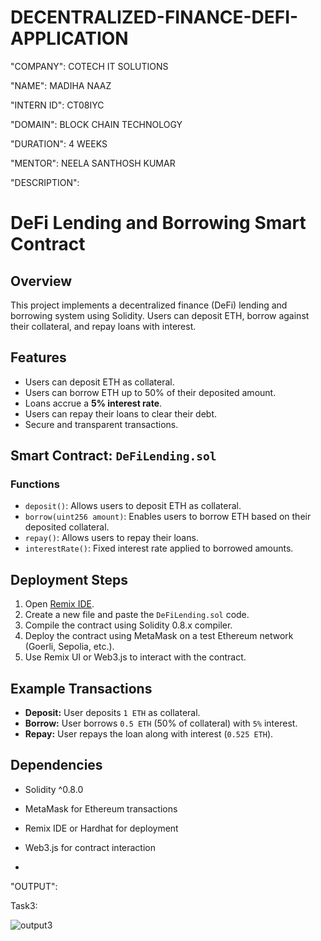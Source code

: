 # DECENTRALIZED-FINANCE-DEFI-APPLICATION

"COMPANY": COTECH IT SOLUTIONS

"NAME": MADIHA NAAZ

"INTERN ID": CT08IYC

"DOMAIN": BLOCK CHAIN TECHNOLOGY

"DURATION": 4 WEEKS

"MENTOR": NEELA SANTHOSH KUMAR


"DESCRIPTION":

# DeFi Lending and Borrowing Smart Contract

## Overview
This project implements a decentralized finance (DeFi) lending and borrowing system using Solidity. Users can deposit ETH, borrow against their collateral, and repay loans with interest.

## Features
- Users can deposit ETH as collateral.
- Users can borrow ETH up to 50% of their deposited amount.
- Loans accrue a **5% interest rate**.
- Users can repay their loans to clear their debt.
- Secure and transparent transactions.

## Smart Contract: `DeFiLending.sol`
### Functions
- `deposit()`: Allows users to deposit ETH as collateral.
- `borrow(uint256 amount)`: Enables users to borrow ETH based on their deposited collateral.
- `repay()`: Allows users to repay their loans.
- `interestRate()`: Fixed interest rate applied to borrowed amounts.

## Deployment Steps
1. Open [Remix IDE](https://remix.ethereum.org/).
2. Create a new file and paste the `DeFiLending.sol` code.
3. Compile the contract using Solidity 0.8.x compiler.
4. Deploy the contract using MetaMask on a test Ethereum network (Goerli, Sepolia, etc.).
5. Use Remix UI or Web3.js to interact with the contract.

## Example Transactions
- **Deposit:** User deposits `1 ETH` as collateral.
- **Borrow:** User borrows `0.5 ETH` (50% of collateral) with `5%` interest.
- **Repay:** User repays the loan along with interest (`0.525 ETH`).

## Dependencies
- Solidity ^0.8.0
- MetaMask for Ethereum transactions
- Remix IDE or Hardhat for deployment
- Web3.js for contract interaction

- 
"OUTPUT":

Task3:

![output3](https://github.com/user-attachments/assets/b089f398-8ed6-4294-8915-fdbfa89b6a2f)


  
